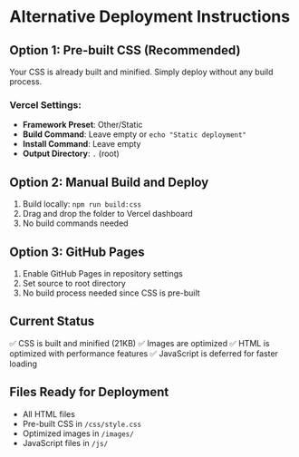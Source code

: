 # Alternative Deployment Instructions

## Option 1: Pre-built CSS (Recommended)
Your CSS is already built and minified. Simply deploy without any build process.

### Vercel Settings:
- **Framework Preset**: Other/Static
- **Build Command**: Leave empty or `echo "Static deployment"`
- **Install Command**: Leave empty
- **Output Directory**: `.` (root)

## Option 2: Manual Build and Deploy
1. Build locally: `npm run build:css`
2. Drag and drop the folder to Vercel dashboard
3. No build commands needed

## Option 3: GitHub Pages
1. Enable GitHub Pages in repository settings
2. Set source to root directory
3. No build process needed since CSS is pre-built

## Current Status
✅ CSS is built and minified (21KB)
✅ Images are optimized
✅ HTML is optimized with performance features
✅ JavaScript is deferred for faster loading

## Files Ready for Deployment
- All HTML files
- Pre-built CSS in `/css/style.css`
- Optimized images in `/images/`
- JavaScript files in `/js/`
